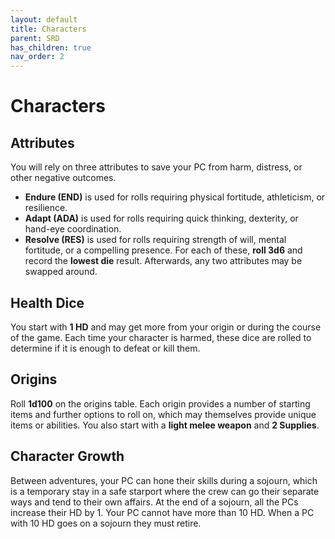 ```yaml
---
layout: default
title: Characters
parent: SRD
has_children: true
nav_order: 2
---
```


# Characters

## Attributes

You will rely on three attributes to save your PC from harm, distress, or other negative outcomes.
- **Endure (END)** is used for rolls requiring physical fortitude, athleticism, or resilience.
- **Adapt (ADA)** is used for rolls requiring quick thinking, dexterity, or hand-eye coordination.
- **Resolve (RES)** is used for rolls requiring strength of will, mental fortitude, or a compelling presence.
For each of these, **roll 3d6** and record the **lowest die** result. Afterwards, any two attributes may be swapped around.

## Health Dice

You start with **1 HD** and may get more from your origin or during the course of the game.
Each time your character is harmed, these dice are rolled to determine if it is enough to defeat or kill them.

## Origins

Roll **1d100** on the origins table.
Each origin provides a number of starting items and further options to roll on, which may themselves provide unique items or abilities.
You also start with a **light melee weapon** and **2 Supplies**.

## Character Growth 

Between adventures, your PC can hone their skills during a sojourn, which is a temporary stay in a safe starport where the crew can go their separate ways and tend to their own affairs. At the end of a sojourn, all the PCs increase their HD by 1. Your PC cannot have more than 10 HD. When a PC with 10 HD goes on a sojourn they must retire.
